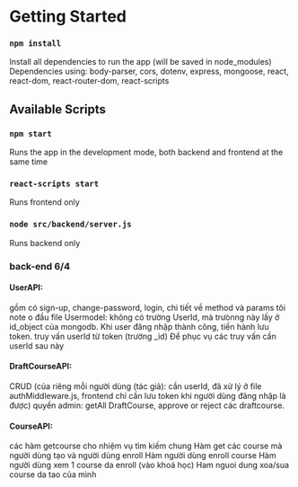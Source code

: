 # Getting Started

### `npm install`

Install all dependencies to run the app (will be saved in node_modules)
Dependencies using: body-parser, cors, dotenv, express, mongoose, react, react-dom, react-router-dom, react-scripts

## Available Scripts

### `npm start`

Runs the app in the development mode, both backend and frontend at the same time

### `react-scripts start`

Runs frontend only

### `node src/backend/server.js`

Runs backend only

### back-end 6/4

#### UserAPI: 
gồm có sign-up, change-password, login, chi tiết về method và params tôi note o đầu file
Usermodel: không có trường UserId, mà trưònng này lấy ở id_object của mongodb. 
Khi user đăng nhập thành công, tiến hành lưu token. truy vấn userId từ token (trường _id) 
Để phục vụ các truy vấn cần userId sau này

#### DraftCourseAPI: 
CRUD (của riêng mỗi người dùng (tác giả): cần userId, đã xử lý ở file authMiddleware.js, frontend chỉ cần lưu token khi người dùng đăng nhập là được)
quyền admin: getAll DraftCourse, approve or reject các draftcourse.

#### CourseAPI: 
các hàm getcourse cho nhiệm vụ tìm kiếm chung
Hàm get các course mà người dùng tạo và người dùng enroll 
Hàm người dùng enroll course
Hàm người dùng xem 1 course da enroll (vào khoá học)
Ham nguoi dung xoa/sua course da tao của mình



